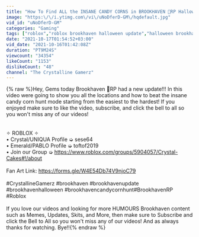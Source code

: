 ```yaml
---
title: "How To Find ALL the INSANE CANDY CORNS in BROOKHAVEN 🏡RP Halloween Update Fast!"
image: "https:\/\/i.ytimg.com\/vi\/uNoDferD-GM\/hqdefault.jpg"
vid_id: "uNoDferD-GM"
categories: "Gaming"
tags: ["roblox","roblox brookhaven halloween update","halloween brookhaven 2021"]
date: "2021-10-17T01:54:52+03:00"
vid_date: "2021-10-16T01:42:08Z"
duration: "PT9M24S"
viewcount: "34354"
likeCount: "1153"
dislikeCount: "48"
channel: "The Crystalline Gamerz"
---
```

{% raw %}Hey, Gems today Brookhaven 🏡RP had a new update!!! In this video were going to show you all the locations and how to beat the insane candy corn hunt mode starting from the easiest to the hardest! If you enjoyed make sure to like the video, subscribe, and click the bell to all so you won't miss any of our videos!<br /><br /><br />✧ ROBLOX ✧<br />• Crystal/UNIQUA Profile ➭ sese64<br />• Emerald/PABLO Profile ➭ toftof2019<br />• Join our Group ➭ <a rel="nofollow" target="blank" href="https://www.roblox.com/groups/5904057/Crystal-Cakes#!/about">https://www.roblox.com/groups/5904057/Crystal-Cakes#!/about</a><br /><br />Fan Art Link: <a rel="nofollow" target="blank" href="https://forms.gle/W4E54Db74V9njoC79">https://forms.gle/W4E54Db74V9njoC79</a><br /><br />#CrystallineGamerz #brookhaven #brookhavenupdate #brookhavenhalloween #brookhavencandycornhunt#BrookhavenRP #Roblox<br /><br />If you love our videos and looking for more HUMOURS Brookhaven content such as Memes, Updates, Skits, and More, then make sure to Subscribe and click the Bell to All so you won't miss any of our videos! And as always thanks for watching. Bye!!{% endraw %}
